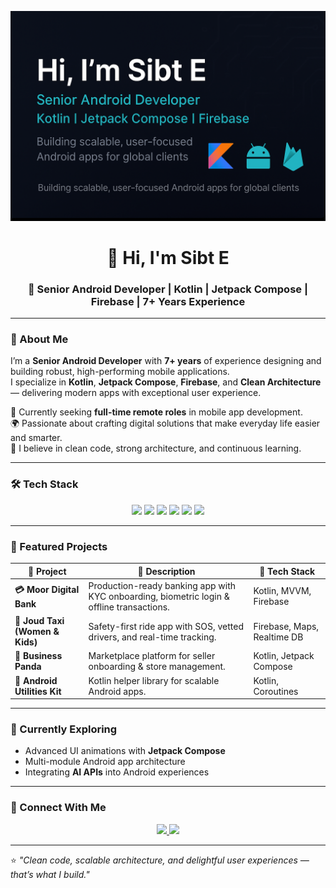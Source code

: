 <!-- === 👋 GITHUB PROFILE README === -->
![Banner](./github-profile-banner.png)

<h1 align="center">👋 Hi, I'm Sibt E</h1>
<h3 align="center">🚀 Senior Android Developer | Kotlin | Jetpack Compose | Firebase | 7+ Years Experience</h3>

---

### 🧩 About Me
I’m a **Senior Android Developer** with **7+ years** of experience designing and building robust, high-performing mobile applications.  
I specialize in **Kotlin**, **Jetpack Compose**, **Firebase**, and **Clean Architecture** — delivering modern apps with exceptional user experience.

💼 Currently seeking **full-time remote roles** in mobile app development.  
🌍 Passionate about crafting digital solutions that make everyday life easier and smarter.  
🧠 I believe in clean code, strong architecture, and continuous learning.

---

### 🛠 Tech Stack
<p align="center">
  <img src="https://img.shields.io/badge/Kotlin-%230095D5.svg?style=for-the-badge&logo=kotlin&logoColor=white"/>
  <img src="https://img.shields.io/badge/Android%20Studio-3DDC84?style=for-the-badge&logo=android-studio&logoColor=white"/>
  <img src="https://img.shields.io/badge/Jetpack%20Compose-4285F4?style=for-the-badge&logo=jetpackcompose&logoColor=white"/>
  <img src="https://img.shields.io/badge/Firebase-FFCA28?style=for-the-badge&logo=firebase&logoColor=black"/>
  <img src="https://img.shields.io/badge/MVVM-FF6F00?style=for-the-badge&logo=architecture&logoColor=white"/>
  <img src="https://img.shields.io/badge/REST%20APIs-005571?style=for-the-badge"/>
</p>

---

### 🚀 Featured Projects

| 🧩 Project | 💬 Description | 🧠 Tech Stack |
|------------|----------------|---------------|
| **💳 Moor Digital Bank** | Production-ready banking app with KYC onboarding, biometric login & offline transactions. | Kotlin, MVVM, Firebase |
| **🚖 Joud Taxi (Women & Kids)** | Safety-first ride app with SOS, vetted drivers, and real-time tracking. | Firebase, Maps, Realtime DB |
| **🏪 Business Panda** | Marketplace platform for seller onboarding & store management. | Kotlin, Jetpack Compose |
| **🧠 Android Utilities Kit** | Kotlin helper library for scalable Android apps. | Kotlin, Coroutines |

---

### 🌱 Currently Exploring
- Advanced UI animations with **Jetpack Compose**
- Multi-module Android app architecture
- Integrating **AI APIs** into Android experiences

---

### 🤝 Connect With Me
<p align="center">
  <a href="https://www.linkedin.com/in/sibtemobiledeveloper/" target="_blank">
    <img src="https://img.shields.io/badge/LinkedIn-0077B5.svg?style=for-the-badge&logo=linkedin&logoColor=white"/>
  </a>
  <a href="mailto:sibtedeveloper@gmail.com">
    <img src="https://img.shields.io/badge/Email-D14836.svg?style=for-the-badge&logo=gmail&logoColor=white"/>
  </a>
</p>

---

⭐ *"Clean code, scalable architecture, and delightful user experiences — that’s what I build."*

